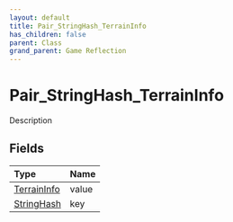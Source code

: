 ```yaml
---
layout: default
title: Pair_StringHash_TerrainInfo
has_children: false
parent: Class
grand_parent: Game Reflection
---
```

# Pair_StringHash_TerrainInfo
Description 

## Fields

| Type | Name |
|:----------|:--------------|
| [TerrainInfo](/riftbreaker-wiki/docs/game-reflection/classes/terrain_info/) | value |
| [StringHash](/riftbreaker-wiki/docs/game-reflection/classes/string_hash/) | key |

